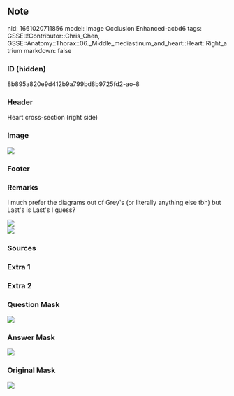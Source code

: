 ## Note
nid: 1661020711856
model: Image Occlusion Enhanced-acbd6
tags: GSSE::!Contributor::Chris_Chen, GSSE::Anatomy::Thorax::06._Middle_mediastinum_and_heart::Heart::Right_atrium
markdown: false

### ID (hidden)
8b895a820e9d412b9a799bd8b9725fd2-ao-8

### Header
Heart cross-section (right side)

### Image
<img src="tmpyzkh3trm.png">

### Footer


### Remarks
I much prefer the diagrams out of Grey's (or literally anything
else tbh) but Last's is Last's I guess?
<div><img src=
"paste-478555c7915c72bf81f554069911038b467ddbf1.png"></div>
<div><img src=
"paste-29c654a46a1f839160fcb38590abc3197f00ecce.png"></div>

### Sources


### Extra 1


### Extra 2


### Question Mask
<img src="8b895a820e9d412b9a799bd8b9725fd2-ao-8-Q.svg">

### Answer Mask
<img src="8b895a820e9d412b9a799bd8b9725fd2-ao-8-A.svg">

### Original Mask
<img src="8b895a820e9d412b9a799bd8b9725fd2-ao-O.svg">
